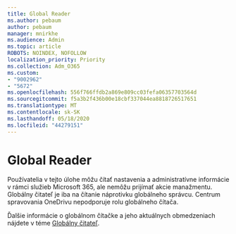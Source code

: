 ```yaml
---
title: Global Reader
ms.author: pebaum
author: pebaum
manager: mnirkhe
ms.audience: Admin
ms.topic: article
ROBOTS: NOINDEX, NOFOLLOW
localization_priority: Priority
ms.collection: Adm_O365
ms.custom:
- "9002962"
- "5672"
ms.openlocfilehash: 556f766ffdb2a869e809cc03fefa06357703564d
ms.sourcegitcommit: f5a3b2f436b00e18cbf337044ea8818726517651
ms.translationtype: MT
ms.contentlocale: sk-SK
ms.lasthandoff: 05/18/2020
ms.locfileid: "44279151"
---
```

# <a name="global-reader"></a>Global Reader

Používatelia v tejto úlohe môžu čítať nastavenia a administratívne informácie v rámci služieb Microsoft 365, ale nemôžu prijímať akcie manažmentu. Globálny čitateľ je iba na čítanie náprotivku globálneho správcu.
Centrum spravovania OneDrivu nepodporuje rolu globálneho čítača.

Ďalšie informácie o globálnom čítačke a jeho aktuálnych obmedzeniach nájdete v téme [Globálny čitateľ](https://docs.microsoft.com/azure/active-directory/users-groups-roles/directory-assign-admin-roles#global-reader).
